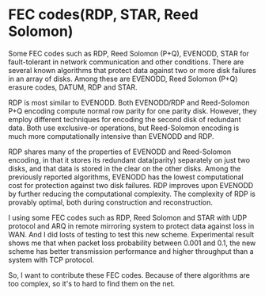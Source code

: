 # FEC codes(RDP, STAR, Reed Solomon)

Some FEC codes such as RDP, Reed Solomon (P+Q), EVENODD, STAR for fault-tolerant in network communication and other conditions.
There are several known algorithms that protect data against two or more disk failures in an array of disks. Among these are
EVENODD, Reed Solomon (P+Q) erasure codes, DATUM, RDP and STAR.

RDP is most similar to EVENODD. Both EVENODD/RDP and Reed-Solomon P+Q encoding compute normal row parity for one parity disk. However, they employ different
techniques for encoding the second disk of redundant data. Both use exclusive-or operations, but Reed-Solomon encoding is much more computationally intensive than EVENODD and RDP.

RDP shares many of the properties of EVENODD and Reed-Solomon encoding, in that it stores its redundant data(parity) separately on just two disks, and
that data is stored in the clear on the other disks. Among the previously reported algorithms, EVENODD has the lowest computational cost for protection against two disk
failures. RDP improves upon EVENODD by further reducing the computational complexity. The complexity of RDP is provably optimal, both during construction and
 reconstruction. 
 
I using some FEC codes such as RDP,  Reed Solomon and STAR with UDP protocol and ARQ in remote mirroring system to protect data against loss in WAN. And I did losts of testing
to test this new scheme. Experimental result shows me that when packet loss probability between 0.001 and 0.1, the new scheme has better transmission performance and higher throughput
 than a system with TCP protocol.

So, I want to contribute these FEC codes. Because of there  algorithms are too complex, so it's to hard to find them on the net.

